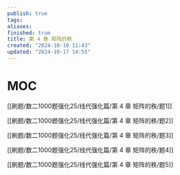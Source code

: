 ```yaml
---
publish: true
tags: 
aliases: 
finished: true
title: 第 4 章 矩阵的秩
created: "2024-10-10 11:43"
updated: "2024-10-17 14:55"
---
```

# MOC

[[刷题/数二1000题强化25/线代强化篇/第 4 章 矩阵的秩/题1]]

[[刷题/数二1000题强化25/线代强化篇/第 4 章 矩阵的秩/题2]]

[[刷题/数二1000题强化25/线代强化篇/第 4 章 矩阵的秩/题3]]

[[刷题/数二1000题强化25/线代强化篇/第 4 章 矩阵的秩/题4]]

[[刷题/数二1000题强化25/线代强化篇/第 4 章 矩阵的秩/题5]]